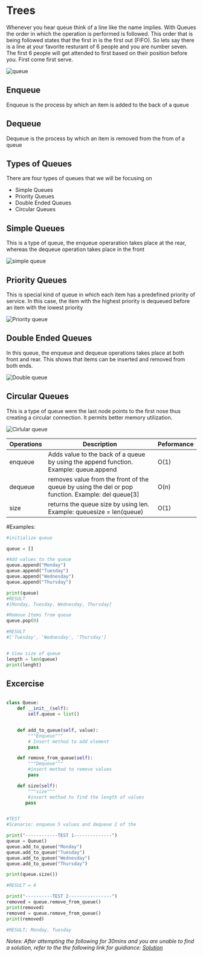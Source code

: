 # Trees
Whenever you hear queue think of a line like the name implies. With Queues the order in which the operation is performed is followed. This order that is being followed states that the first in is the first out (FIFO). So lets say there is a line at your favorite resturant of 6 people and you are number seven. The first 6 people will get attended to first based on their position before you. First come first serve.

![queue](queue.png)


## Enqueue
Enqueue is the process by which an item is added to the back of a queue

## Dequeue
Dequeue is the process by which an item is removed from the from of a queue


## Types of Queues


There are four types of queues that we will be focusing on
* Simple Queues
* Priority Queues
* Double Ended Queues
* Circular Queues

## Simple Queues
This is a type of queue, the enqueue operaration takes place at the rear, whereas the dequeue operation takes place in the front

![simple queue](simple.png)


## Priority Queues
This is special kind of queue in which each item has a predefined priority of service. In this case, the item with the highest priority is dequeued before an item with the lowest priority

![Priority queue](priority.png)

## Double Ended Queues
In this queue, the enqueue and dequeue operations takes place at both front and rear. This shows that items can be inserted and removed from both ends.

![Double queue](double.png)

## Circular Queues
This is a type of queue were the last node points to the first nose thus creating a circular connection. It permits better memory utilization.

![Cirlular queue](circular.png)


Operations | Description | Peformance
-------- | -------- | --------
enqueue | Adds value to the back of a queue by using the append function. Example: queue.append | O(1)
dequeue | removes value from the front of the queue by using the del or pop function. Example: del queue[3] | O(n)
size | returns the queue size by using len. Example: queuesize = len(queue) | O(1)


#Examples:

```python
#initialize queue

queue = [] 

#Add values to the queue
queue.append("Monday")
queue.append("Tuesday")
queue.append("Wednesday")
queue.append("Thursday")

print(queue)
#RESULT
#[Monday, Tuesday, Wednesday, Thursday]

#Remove Items from queue
queue.pop(0)

#RESULT
#['Tuesday', 'Wednesday', 'Thursday']


# View size of queue
length = len(queue)
print(lenght)
```

## Excercise

```python

class Queue:
    def __init__(self):
        self.queue = list()


    def add_to_queue(self, value):
        """Enqueue"""
        # Insert method to add element
        pass

    def remove_from_queue(self):
        """Dequeue"""
        #insert method to remove values
        pass

    def size(self):
        """size"""
        #insert method to find the length of values
       pass


#TEST
#Scenario: enqueue 5 values and dequeue 2 of the

print("------------TEST 1--------------")
queue = Queue()
queue.add_to_queue("Monday")
queue.add_to_queue("Tuesday")
queue.add_to_queue("Wednesday")
queue.add_to_queue("Thursday")

print(queue.size())

#RESULT = 4

print("----------TEST 2----------------")
removed = queue.remove_from_queue()
print(removed)
removed = queue.remove_from_queue()
print(removed)

#RESULT; Monday, Tuesday
```

*Notes: After attempting the following for 30mins and you are unable to find a solution, refer to the the following link for guidiance: [Solution](test.py)*

